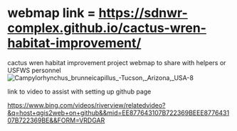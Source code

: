 # webmap link = https://sdnwr-complex.github.io/cactus-wren-habitat-improvement/
cactus wren habitat improvement project webmap to share with helpers or USFWS personnel 
![Campylorhynchus_brunneicapillus_-Tucson,_Arizona,_USA-8](https://github.com/user-attachments/assets/2b69e07e-892d-4c20-af67-efd1acaf8d39)


link to video to assist with setting up github page

https://www.bing.com/videos/riverview/relatedvideo?&q=host+qgis2web+on+github&&mid=EE877643107B722369BEEE877643107B722369BE&&FORM=VRDGAR
